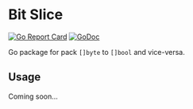 # Bit Slice
[![Go Report Card](https://goreportcard.com/badge/github.com/vitalick/bitslice)](https://goreportcard.com/report/github.com/vitalick/bitslice)
[![GoDoc](https://godoc.org/github.com/vitalick/bitslice?status.svg)](https://godoc.org/github.com/vitalick/bitslice)

Go package for pack `[]byte` to `[]bool` and vice-versa.

## Usage

Coming soon...
